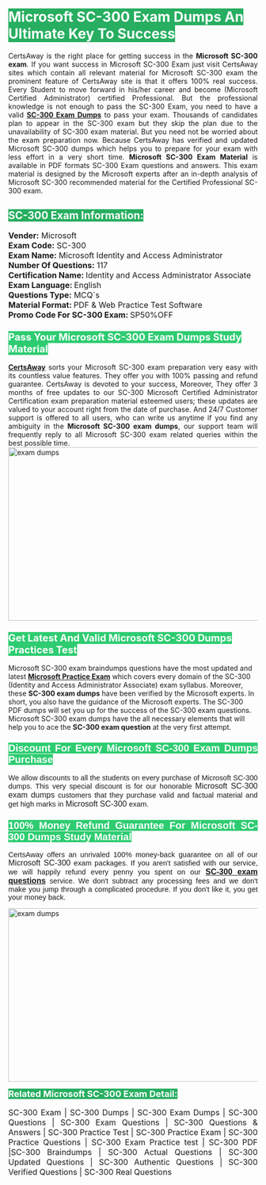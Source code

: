 <h1><span style="color:#ffffff"><strong><span style="background-color:#27ae60">Microsoft SC-300 Exam Dumps An Ultimate Key To Success</span></strong></span></h1> <div style="text-align:justify">CertsAway is the right place for getting success in the <strong>Microsoft SC-300 exam</strong>. If you want success in Microsoft SC-300 Exam just visit CertsAway sites which contain all relevant material for Microsoft SC-300 exam the prominent feature of CertsAway site is that it offers 100% real success. Every Student to move forward in his/her career and become (Microsoft Certified Administrator) certified Professional. But the professional knowledge is not enough to pass the SC-300 Exam, you need to have a valid <a href="https://www.certsaway.com/microsoft/sc-300-exam-dumps"><strong>SC-300 Exam Dumps</strong></a> to pass your exam. Thousands of candidates plan to appear in the SC-300 exam but they skip the plan due to the unavailability of SC-300 exam material. But you need not be worried about the exam preparation now. Because CertsAway has verified and updated Microsoft SC-300 dumps which helps you to prepare for your exam with less effort in a very short time. <strong>Microsoft SC-300 Exam Material</strong> is available in PDF formats SC-300 Exam questions and answers. This exam material is designed by the Microsoft experts after an in-depth analysis of Microsoft SC-300 recommended material for the Certified Professional SC-300 exam.</div> <h2 style="text-align:justify"><span style="color:#ffffff"><span style="background-color:#27ae60">SC-300 Exam Information:</span></span></h2> <p><span style="font-size:16px"><strong>Vender:</strong> Microsoft<br /> <strong>Exam Code:</strong> SC-300<br /> <strong>Exam Name:</strong> Microsoft Identity and Access Administrator<br /> <strong>Number Of Questions:</strong> 117<br /> <strong>Certification Name: </strong>Identity and Access Administrator Associate<br /> <strong>Exam Language: </strong>English<br /> <strong>Questions Type:</strong> MCQ`s<br /> <strong>Material Format: </strong>PDF & Web Practice Test Software<br /> <strong>Promo Code For SC-300 Exam: </strong>SP50%OFF</span></p> <h3><span style="font-size:20px"><span style="color:#ffffff"><strong><span style="background-color:#2ecc71">Pass Your Microsoft SC-300 Exam Dumps Study Material</span></strong></span></span></h3> <div style="text-align:justify"><a href=" https://www.certsaway.com/"><strong>CertsAway</strong></a> sorts your Microsoft SC-300 exam preparation very easy with its countless value features. They offer you with 100% passing and refund guarantee. CertsAway is devoted to your success, Moreover, They offer 3 months of free updates to our SC-300 Microsoft Certified Administrator Certification exam preparation material esteemed users; these updates are valued to your account right from the date of purchase. And 24/7 Customer support is offered to all users, who can write us anytime if you find any ambiguity in the <strong>Microsoft SC-300 exam dumps</strong>, our support team will frequently reply to all Microsoft SC-300 exam related queries within the best possible time.</div> <div style="text-align:justify"> </div> <div style="text-align:justify"><a href="https://www.certsaway.com/microsoft/sc-300-exam-dumps" rel="no-follow"><img alt="exam dumps" src="https://www.certcollections.com/uploads/content/certsaway.png" style="height:350px; width:750px" /></a></div> <h3><span style="font-size:20px"><span style="color:#ffffff"><strong><span style="background-color:#2ecc71">Get Latest And Valid Microsoft SC-300 Dumps Practices Test</span></strong></span></span></h3> <p>Microsoft SC-300 exam braindumps questions have the most updated and latest <a href="https://www.certsaway.com/microsoft-questions"><strong>Microsoft Practice Exam</strong></a> which covers every domain of the SC-300 (Identity and Access Administrator Associate) exam syllabus. Moreover, these <strong>SC-300 exam dumps</strong> have been verified by the Microsoft experts. In short, you also have the guidance of the Microsoft experts. The SC-300 PDF dumps will set you up for the success of the SC-300 exam questions. Microsoft SC-300 exam dumps have the all necessary elements that will help you to ace the <strong>SC-300 exam question</strong> at the very first attempt.</p> <h3 style="text-align:justify"><span style="font-size:20px"><span style="color:#ffffff"><strong><span style="font-family:Calibri,sans-serif"><span style="background-color:#2ecc71">Discount For Every </span><span style="background-color:#2ecc71">Microsoft SC-300 Exam</span><span style="background-color:#2ecc71"> Dumps Purchase</span></span></strong></span></span></h3> <div style="text-align:justify"> <p><span style="font-size:11pt"><span style="font-family:Calibri,sans-serif">We allow discounts to all the students on every purchase of Microsoft SC-300 dumps. This very special discount is for our honorable <span style="font-size:12.0pt"><span style="background-color:white">Microsoft SC-300 exam dumps </span></span>customers that they purchase valid and factual material and get high marks in <span style="font-size:12.0pt"><span style="background-color:white">Microsoft SC-300 </span></span>exam. </span></span></p> <h3><span style="font-size:20px"><span style="color:#ffffff"><strong><span style="font-family:Calibri,sans-serif"><span style="background-color:#2ecc71">100% Money Refund Guarantee For </span><span style="background-color:#2ecc71">Microsoft SC-300 Dumps Study Material</span></span></strong></span></span></h3> <p><span style="font-size:11pt"><span style="font-family:Calibri,sans-serif">CertsAway offers an unrivaled 100% money-back guarantee on all of our <span style="font-size:12.0pt"><span style="background-color:white">Microsoft SC-300 </span></span>exam packages. If you aren't satisfied with our service, we will happily refund every penny you spent on our <span style="font-size:12.0pt"><span style="background-color:white"><a href="https://www.certsaway.com/microsoft/sc-300-exam-dumps"><strong>SC-300 exam questions</strong></a> </span></span>service. We don't subtract any processing fees and we don't make you jump through a complicated procedure. If you don't like it, you get your money back.</span></span></p> <p><a href="https://www.certsaway.com/microsoft/sc-300-exam-dumps" rel="no-follow"><img alt="exam dumps" src="https://www.certcollections.com/uploads/content/certsaway_(2)2.png" style="height:350px; width:750px" /></a></p> <p><span style="color:#ffffff"><strong><span style="font-size:18px"><span style="background-color:#27ae60">Related Microsoft SC-300 Exam Detail:</span></span></strong></span><br /> <br /> <span style="font-size:16px">SC-300 Exam | SC-300 Dumps | SC-300 Exam Dumps | SC-300 Questions | SC-300 Exam Questions | SC-300 Questions & Answers | SC-300 Practice Test | SC-300 Practice Exam | SC-300 Practice Questions | SC-300 Exam Practice test | SC-300 PDF |SC-300 Braindumps | SC-300 Actual Questions | SC-300 Updated Questions | SC-300 Authentic Questions | SC-300 Verified Questions | SC-300 Real Questions</span></p> </div>
